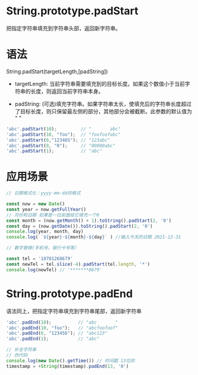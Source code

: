 # String.prototype.padStart

把指定字符串填充到字符串头部，返回新字符串。

# 语法

String.padStart(targetLength,[padString])

- targetLength: 当前字符串需要填充到的目标长度。如果这个数值小于当前字符串的长度，则返回当前字符串本身。

- padString: (可选)填充字符串。如果字符串太长，使填充后的字符串长度超过了目标长度，则只保留最左侧的部分，其他部分会被截断。此参数的默认值为 " "

```js
'abc'.padStart(10);         // "       abc"
'abc'.padStart(10, "foo");  // "foofoofabc"
'abc'.padStart(6,"123465"); // "123abc"
'abc'.padStart(8, "0");     // "00000abc"
'abc'.padStart(1);          // "abc"
```

# 应用场景

```js
// 日期格式化：yyyy-mm-dd的格式

const now = new Date()
const year = now.getFullYear()
// 月份和日期 如果是一位前面给它填充一个0
const month = (now.getMonth() + 1).toString().padStart(2, '0')
const day = (now.getDate()).toString().padStart(2, '0')
console.log(year, month, day)
console.log( `${year}-${month}-${day}` ) //输入今天的日期 2021-12-31
```

```js
// 数字替换(手机号，银行卡号等）

const tel = '18781268679'
const newTel = tel.slice(-4).padStart(tel.length, '*')
console.log(newTel) // '*******8679'
```


# String.prototype.padEnd

语法同上，把指定字符串填充到字符串尾部，返回新字符串

```js
'abc'.padEnd(10);          // "abc       "
'abc'.padEnd(10, "foo");   // "abcfoofoof"
'abc'.padEnd(6, "123456"); // "abc123"
'abc'.padEnd(1);           // "abc"
```

```js
// 补全字符串
// 伪代码
console.log(new Date().getTime()) // 时间戳 13位的
timestamp = +String(timestamp).padEnd(13, '0')
```